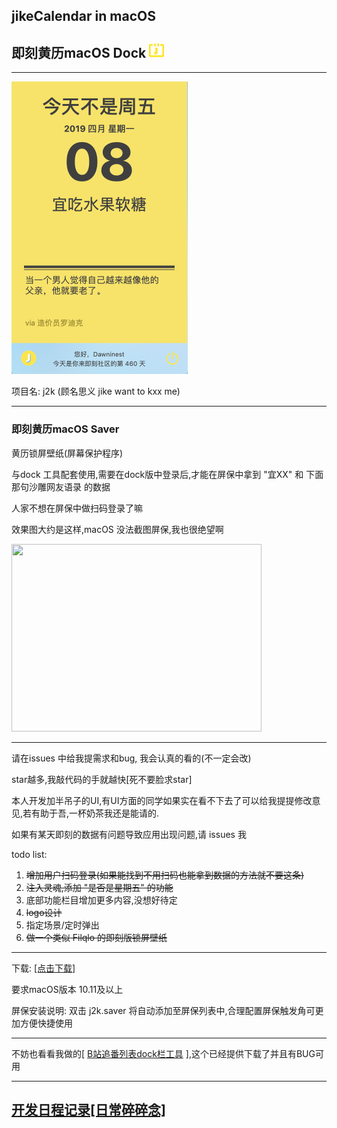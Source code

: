 ## jikeCalendar in macOS

## 即刻黄历macOS Dock <img src="./readSupport/j2k128.png" width=24 height=24/>

------



<img src="./readSupport/08.jpg" width=282 height=468/>

 项目名: j2k (顾名思义 jike want to kxx me)

------

### 即刻黄历macOS Saver

黄历锁屏壁纸(屏幕保护程序)

与dock 工具配套使用,需要在dock版中登录后,才能在屏保中拿到 "宜XX" 和 下面那句沙雕网友语录 的数据

人家不想在屏保中做扫码登录了嘛

效果图大约是这样,macOS 没法截图屏保,我也很绝望啊

<img src="./readSupport/saver.jpeg" width=400 height=300/>

------

请在issues 中给我提需求和bug, 我会认真的看的(不一定会改)

star越多,我敲代码的手就越快[死不要脸求star]

本人开发加半吊子的UI,有UI方面的同学如果实在看不下去了可以给我提提修改意见,若有助于吾,一杯奶茶我还是能请的.

如果有某天即刻的数据有问题导致应用出现问题,请 issues 我

todo list:

1. ~~增加用户扫码登录(如果能找到不用扫码也能拿到数据的方法就不要这条)~~
2. ~~注入灵魂,添加 "是否是星期五" 的功能~~
3. 底部功能栏目增加更多内容,没想好待定
4. ~~logo设计~~
5. 指定场景/定时弹出
6. ~~做一个类似 Filqlo 的即刻版锁屏壁纸~~

------

下载:    [[点击下载]](https://github.com/Dawninest/jikeCalendar-macOS/releases/download/v2.0/J2K.zip)

要求macOS版本 10.11及以上

屏保安装说明:  双击 j2k.saver 将自动添加至屏保列表中,合理配置屏保触发角可更加方便快捷使用

------

不妨也看看我做的[ [B站追番列表dock栏工具](https://github.com/Dawninest/b2k-macos) ],这个已经提供下载了并且有BUG可用

------



## [开发日程记录[日常碎碎念]](./devHis.md)




















